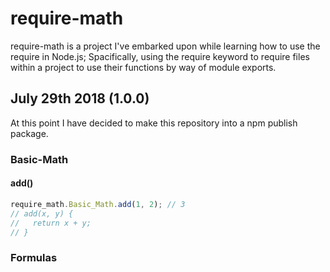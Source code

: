 # require-math
require-math is a project I've embarked upon while learning how to use the require in Node.js; Spacifically, using the require keyword to require files within a project to use their functions by way of module exports. 
## July 29th 2018 (1.0.0)
At this point I have decided to make this repository into a npm publish package.

### Basic-Math
#### add()
```javascript
require_math.Basic_Math.add(1, 2); // 3
// add(x, y) {
//   return x + y;
// }
```
### Formulas
